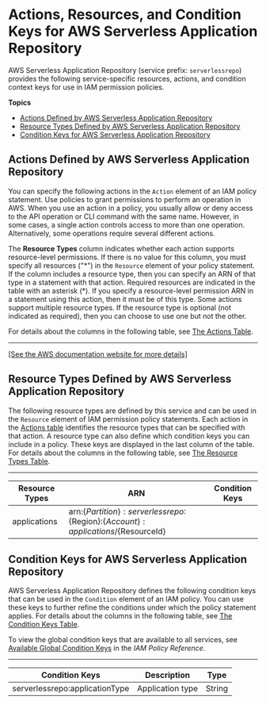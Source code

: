 # Actions, Resources, and Condition Keys for AWS Serverless Application Repository<a name="list_awsserverlessapplicationrepository"></a>

AWS Serverless Application Repository \(service prefix: `serverlessrepo`\) provides the following service\-specific resources, actions, and condition context keys for use in IAM permission policies\.

**Topics**
+ [Actions Defined by AWS Serverless Application Repository](#awsserverlessapplicationrepository-actions-as-permissions)
+ [Resource Types Defined by AWS Serverless Application Repository](#awsserverlessapplicationrepository-resources-for-iam-policies)
+ [Condition Keys for AWS Serverless Application Repository](#awsserverlessapplicationrepository-policy-keys)

## Actions Defined by AWS Serverless Application Repository<a name="awsserverlessapplicationrepository-actions-as-permissions"></a>

You can specify the following actions in the `Action` element of an IAM policy statement\. Use policies to grant permissions to perform an operation in AWS\. When you use an action in a policy, you usually allow or deny access to the API operation or CLI command with the same name\. However, in some cases, a single action controls access to more than one operation\. Alternatively, some operations require several different actions\.

The **Resource Types** column indicates whether each action supports resource\-level permissions\. If there is no value for this column, you must specify all resources \("\*"\) in the `Resource` element of your policy statement\. If the column includes a resource type, then you can specify an ARN of that type in a statement with that action\. Required resources are indicated in the table with an asterisk \(\*\)\. If you specify a resource\-level permission ARN in a statement using this action, then it must be of this type\. Some actions support multiple resource types\. If the resource type is optional \(not indicated as required\), then you can choose to use one but not the other\.

For details about the columns in the following table, see [The Actions Table](reference_policies_actions-resources-contextkeys.md#actions_table)\.


****  
[\[See the AWS documentation website for more details\]](http://docs.aws.amazon.com/IAM/latest/UserGuide/list_awsserverlessapplicationrepository.html)

## Resource Types Defined by AWS Serverless Application Repository<a name="awsserverlessapplicationrepository-resources-for-iam-policies"></a>

The following resource types are defined by this service and can be used in the `Resource` element of IAM permission policy statements\. Each action in the [Actions table](#awsserverlessapplicationrepository-actions-as-permissions) identifies the resource types that can be specified with that action\. A resource type can also define which condition keys you can include in a policy\. These keys are displayed in the last column of the table\. For details about the columns in the following table, see [The Resource Types Table](reference_policies_actions-resources-contextkeys.md#resources_table)\.


****  

| Resource Types | ARN | Condition Keys | 
| --- | --- | --- | 
|   applications  |  arn:$\{Partition\}:serverlessrepo:$\{Region\}:$\{Account\}:applications/$\{ResourceId\}  |  | 

## Condition Keys for AWS Serverless Application Repository<a name="awsserverlessapplicationrepository-policy-keys"></a>

AWS Serverless Application Repository defines the following condition keys that can be used in the `Condition` element of an IAM policy\. You can use these keys to further refine the conditions under which the policy statement applies\. For details about the columns in the following table, see [The Condition Keys Table](reference_policies_actions-resources-contextkeys.md#context_keys_table)\.

To view the global condition keys that are available to all services, see [Available Global Condition Keys](reference_policies_condition-keys.html#AvailableKeys) in the *IAM Policy Reference*\.


****  

| Condition Keys | Description | Type | 
| --- | --- | --- | 
|   serverlessrepo:applicationType  | Application type | String | 